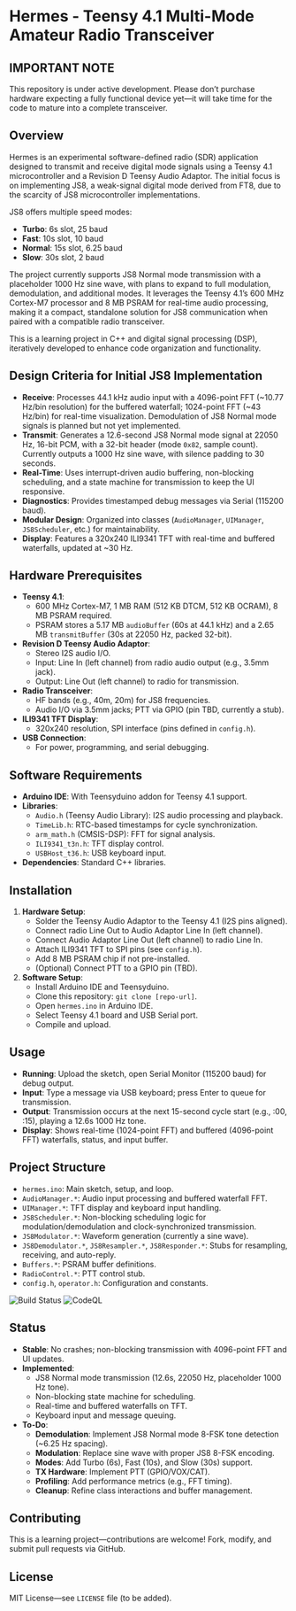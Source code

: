 # Hermes - Teensy 4.1 Multi-Mode Amateur Radio Transceiver

## IMPORTANT NOTE
This repository is under active development. Please don’t purchase hardware expecting a fully functional device yet—it will take time for the code to mature into a complete transceiver.

## Overview
Hermes is an experimental software-defined radio (SDR) application designed to transmit and receive digital mode signals using a Teensy 4.1 microcontroller and a Revision D Teensy Audio Adaptor. The initial focus is on implementing JS8, a weak-signal digital mode derived from FT8, due to the scarcity of JS8 microcontroller implementations.

JS8 offers multiple speed modes:
- **Turbo**: 6s slot, 25 baud
- **Fast**: 10s slot, 10 baud
- **Normal**: 15s slot, 6.25 baud
- **Slow**: 30s slot, 2 baud

The project currently supports JS8 Normal mode transmission with a placeholder 1000 Hz sine wave, with plans to expand to full modulation, demodulation, and additional modes. It leverages the Teensy 4.1’s 600 MHz Cortex-M7 processor and 8 MB PSRAM for real-time audio processing, making it a compact, standalone solution for JS8 communication when paired with a compatible radio transceiver.

This is a learning project in C++ and digital signal processing (DSP), iteratively developed to enhance code organization and functionality.

## Design Criteria for Initial JS8 Implementation
- **Receive**: Processes 44.1 kHz audio input with a 4096-point FFT (~10.77 Hz/bin resolution) for the buffered waterfall; 1024-point FFT (~43 Hz/bin) for real-time visualization. Demodulation of JS8 Normal mode signals is planned but not yet implemented.
- **Transmit**: Generates a 12.6-second JS8 Normal mode signal at 22050 Hz, 16-bit PCM, with a 32-bit header (mode `0x82`, sample count). Currently outputs a 1000 Hz sine wave, with silence padding to 30 seconds.
- **Real-Time**: Uses interrupt-driven audio buffering, non-blocking scheduling, and a state machine for transmission to keep the UI responsive.
- **Diagnostics**: Provides timestamped debug messages via Serial (115200 baud).
- **Modular Design**: Organized into classes (`AudioManager`, `UIManager`, `JS8Scheduler`, etc.) for maintainability.
- **Display**: Features a 320x240 ILI9341 TFT with real-time and buffered waterfalls, updated at ~30 Hz.

## Hardware Prerequisites
- **Teensy 4.1**:
  - 600 MHz Cortex-M7, 1 MB RAM (512 KB DTCM, 512 KB OCRAM), 8 MB PSRAM required.
  - PSRAM stores a 5.17 MB `audioBuffer` (60s at 44.1 kHz) and a 2.65 MB `transmitBuffer` (30s at 22050 Hz, packed 32-bit).
- **Revision D Teensy Audio Adaptor**:
  - Stereo I2S audio I/O.
  - Input: Line In (left channel) from radio audio output (e.g., 3.5mm jack).
  - Output: Line Out (left channel) to radio for transmission.
- **Radio Transceiver**:
  - HF bands (e.g., 40m, 20m) for JS8 frequencies.
  - Audio I/O via 3.5mm jacks; PTT via GPIO (pin TBD, currently a stub).
- **ILI9341 TFT Display**:
  - 320x240 resolution, SPI interface (pins defined in `config.h`).
- **USB Connection**:
  - For power, programming, and serial debugging.

## Software Requirements
- **Arduino IDE**: With Teensyduino addon for Teensy 4.1 support.
- **Libraries**:
  - `Audio.h` (Teensy Audio Library): I2S audio processing and playback.
  - `TimeLib.h`: RTC-based timestamps for cycle synchronization.
  - `arm_math.h` (CMSIS-DSP): FFT for signal analysis.
  - `ILI9341_t3n.h`: TFT display control.
  - `USBHost_t36.h`: USB keyboard input.
- **Dependencies**: Standard C++ libraries.

## Installation
1. **Hardware Setup**:
   - Solder the Teensy Audio Adaptor to the Teensy 4.1 (I2S pins aligned).
   - Connect radio Line Out to Audio Adaptor Line In (left channel).
   - Connect Audio Adaptor Line Out (left channel) to radio Line In.
   - Attach ILI9341 TFT to SPI pins (see `config.h`).
   - Add 8 MB PSRAM chip if not pre-installed.
   - (Optional) Connect PTT to a GPIO pin (TBD).
2. **Software Setup**:
   - Install Arduino IDE and Teensyduino.
   - Clone this repository: `git clone [repo-url]`.
   - Open `hermes.ino` in Arduino IDE.
   - Select Teensy 4.1 board and USB Serial port.
   - Compile and upload.

## Usage
- **Running**: Upload the sketch, open Serial Monitor (115200 baud) for debug output.
- **Input**: Type a message via USB keyboard; press Enter to queue for transmission.
- **Output**: Transmission occurs at the next 15-second cycle start (e.g., :00, :15), playing a 12.6s 1000 Hz tone.
- **Display**: Shows real-time (1024-point FFT) and buffered (4096-point FFT) waterfalls, status, and input buffer.

## Project Structure
- `hermes.ino`: Main sketch, setup, and loop.
- `AudioManager.*`: Audio input processing and buffered waterfall FFT.
- `UIManager.*`: TFT display and keyboard input handling.
- `JS8Scheduler.*`: Non-blocking scheduling logic for modulation/demodulation and clock-synchronized transmission.
- `JS8Modulator.*`: Waveform generation (currently a sine wave).
- `JS8Demodulator.*`, `JS8Resampler.*`, `JS8Responder.*`: Stubs for resampling, receiving, and auto-reply.
- `Buffers.*`: PSRAM buffer definitions.
- `RadioControl.*`: PTT control stub.
- `config.h`, `operator.h`: Configuration and constants.

![Build Status](https://github.com/zenmetsu/hermes/actions/workflows/build.yml/badge.svg)
![CodeQL](https://github.com/zenmetsu/hermes/actions/workflows/codeql-analysis.yml/badge.svg)

## Status
- **Stable**: No crashes; non-blocking transmission with 4096-point FFT and UI updates.
- **Implemented**:
  - JS8 Normal mode transmission (12.6s, 22050 Hz, placeholder 1000 Hz tone).
  - Non-blocking state machine for scheduling.
  - Real-time and buffered waterfalls on TFT.
  - Keyboard input and message queuing.
- **To-Do**:
  - **Demodulation**: Implement JS8 Normal mode 8-FSK tone detection (~6.25 Hz spacing).
  - **Modulation**: Replace sine wave with proper JS8 8-FSK encoding.
  - **Modes**: Add Turbo (6s), Fast (10s), and Slow (30s) support.
  - **TX Hardware**: Implement PTT (GPIO/VOX/CAT).
  - **Profiling**: Add performance metrics (e.g., FFT timing).
  - **Cleanup**: Refine class interactions and buffer management.

## Contributing
This is a learning project—contributions are welcome! Fork, modify, and submit pull requests via GitHub.

## License
MIT License—see `LICENSE` file (to be added).
